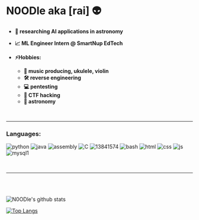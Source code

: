 # N0ODle  aka  [rai] 👽

- **🌙 researching AI applications in astronomy**

- **📈 ML Engineer Intern @ SmartNup EdTech**

- **⚡️Hobbies:**
  - **🎹 music producing, ukulele, violin** 
  - **🛠 reverse engineering**
  - **💻 pentesting**
  - **🚩 CTF hacking**
  - **🔭 astronomy**


<br>

---

### Languages:


![python](https://user-images.githubusercontent.com/32581705/89698031-0e7ad080-d8ed-11ea-8999-ec372dc699e1.png)
![java](https://user-images.githubusercontent.com/32581705/89698067-2d796280-d8ed-11ea-8273-94ff027669da.png)
![assembly](https://user-images.githubusercontent.com/32581705/89698177-cc05c380-d8ed-11ea-811b-a485a95a7f33.png)
![C](https://user-images.githubusercontent.com/32581705/89698192-e2ac1a80-d8ed-11ea-925d-db2184d81e63.png)
![13841574](https://user-images.githubusercontent.com/32581705/89698459-56025c00-d8ef-11ea-9dd4-d54004821bc6.png)
![bash](https://user-images.githubusercontent.com/32581705/89698306-767de680-d8ee-11ea-9a03-c8413dfe254b.png)
![html](https://user-images.githubusercontent.com/32581705/89698485-7f22ec80-d8ef-11ea-8326-bdab55bce0c3.png)
![css](https://user-images.githubusercontent.com/32581705/89698490-8fd36280-d8ef-11ea-9d29-90670264d830.png)
![js](https://user-images.githubusercontent.com/32581705/89698528-c315f180-d8ef-11ea-85d6-86469ed424bc.png)
![mysql1](https://user-images.githubusercontent.com/32581705/89698731-bcd44500-d8f0-11ea-9c38-908dec564890.png)

<br>

---
<br>
<br>

![N0ODle's github stats](https://github-readme-stats-6a7aak3k7.vercel.app/api?username=N0ODle&show_icons=true&include_all_commits=true&theme=highcontrast&count_private=true)


[![Top Langs](https://github-readme-stats-6a7aak3k7.vercel.app/api/top-langs/?username=N0ODle&theme=highcontrast&count_private=true&include_all_commits=true)](https://github.com/anuraghazra/github-readme-stats)



















